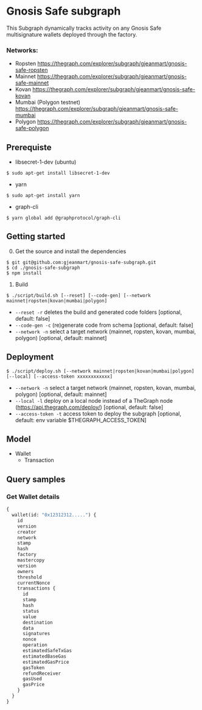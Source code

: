 
# Gnosis Safe subgraph

This Subgraph dynamically tracks activity on any Gnosis Safe multisignature wallets deployed through the factory. 

### Networks:

- Ropsten https://thegraph.com/explorer/subgraph/gjeanmart/gnosis-safe-ropsten
- Mainnet https://thegraph.com/explorer/subgraph/gjeanmart/gnosis-safe-mainnet
- Kovan https://thegraph.com/explorer/subgraph/gjeanmart/gnosis-safe-kovan
- Mumbai (Polygon testnet) https://thegraph.com/explorer/subgraph/gjeanmart/gnosis-safe-mumbai
- Polygon https://thegraph.com/explorer/subgraph/gjeanmart/gnosis-safe-polygon


## Prerequiste

- libsecret-1-dev (ubuntu)
```
$ sudo apt-get install libsecret-1-dev
```

- yarn
```
$ sudo apt-get install yarn
```

- graph-cli

```
$ yarn global add @graphprotocol/graph-cli
```

## Getting started

0. Get the source and install the dependencies

```
$ git git@github.com:gjeanmart/gnosis-safe-subgraph.git
$ cd ./gnosis-safe-subgraph
$ npm install
```

1. Build

```
$ ./script/build.sh [--reset] [--code-gen] [--network mainnet|ropsten|kovan|mumbai|polygon]
```

- `--reset -r` deletes the build and generated code folders [optional, default: false]
- `--code-gen -c` (re)generate code from schema [optional, default: false]
- `--network -n` select a target network (mainnet, ropsten, kovan, mumbai, polygon) [optional, default: mainnet]


## Deployment

```
$ ./script/deploy.sh [--network mainnet|ropsten|kovan|mumbai|polygon] [--local] [--access-token xxxxxxxxxxxx]
```

- `--network -n` select a target network (mainnet, ropsten, kovan, mumbai, polygon) [optional, default: mainnet]
- `--local -l`  deploy on a local node instead of a TheGraph node (https://api.thegraph.com/deploy/) [optional, default: false]
- `--access-token -t` access token to deploy the subgraph [optional, default: env variable $THEGRAPH_ACCESS_TOKEN]


## Model

- Wallet
    -  Transaction

## Query samples

### Get Wallet details 

```graphql
{
  wallet(id: "0x12312312.....") {
    id
    version
    creator
    network
    stamp
    hash
    factory
    mastercopy
    version
    owners
    threshold
    currentNonce
    transactions {
      id
      stamp
      hash
      status
      value
      destination
      data
      signatures
      nonce
      operation
      estimatedSafeTxGas
      estimatedBaseGas
      estimatedGasPrice
      gasToken
      refundReceiver
      gasUsed
      gasPrice
    }
  }
}

```

